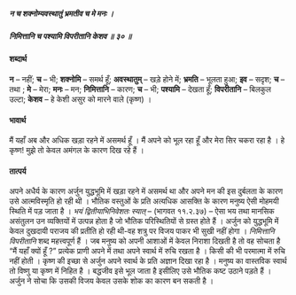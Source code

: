 ##### न च शक्नोम्यवस्थातुं भ्रमतीव च मे मनः ।
##### निमित्तानि च पश्यामि विपरीतानि केशव ॥ ३० ॥

#### शब्दार्थ

**न** – नहीं; **च** – भी; **शक्नोमि** – समर्थ हूँ;  **अवस्थातुम्** – खड़े होने में; **भ्रमति** – भूलता हुआ; **इव** – सदृश; **च** – तथा ; **मे** –  मेरा; **मनः** – मन; **निमित्तानि** – कारण; **च** – भी; **पश्यामि** – देखता हूँ; **विपरीतानि** – बिलकुल उल्टा; **केशव** – हे केशी असुर को मारने वाले (कृष्ण) ।

#### भावार्थ

मैं यहाँ अब और अधिक खड़ा रहने में असमर्थ हूँ । मैं अपने को भूल रहा हूँ और मेरा सिर चकरा रहा है । हे कृष्ण! मुझे तो केवल अमंगल के कारण दिख रहे हैं ।

#### तात्पर्य

अपने अधैर्य के कारण अर्जुन युद्धभूमि में खड़ा रहने में असमर्थ था और अपने मन की इस दुर्बलता के कारण उसे आत्मविस्मृति हो रही थी । भौतिक वस्तुओं के प्रति अत्यधिक आसक्ति के कारण मनुष्य ऐसी मोहमयी स्थिति में पड़ जाता है । *भयं द्वितीयाभिनिवेशतः स्यात्* – (भागवत ११.२.३७) – ऐसा भय तथा मानसिक असंतुलन उन व्यक्तियों में उत्पन्न होता है जो भौतिक परिस्थितियों से ग्रस्त होते हैं । अर्जुन को युद्धभूमि में केवल दुखदायी पराजय की प्रतीति हो रही थी-वह शत्रु पर विजय पाकर भी सुखी नहीं होगा । *निमित्तानि विपरीतानि* शब्द महत्त्वपूर्ण हैं । जब मनुष्य को अपनी आशाओं में केवल निराशा दिखती है तो वह सोचता है “मैं यहाँ क्यों हूँ ?” प्रत्येक प्राणी अपने में तथा अपने स्वार्थ में रुचि रखता है । किसी की भी परमात्मा में रुचि नहीं होती । कृष्ण की इच्छा से अर्जुन अपने स्वार्थ के प्रति अज्ञान दिखा रहा है । मनुष्य का वास्तविक स्वार्थ तो विष्णु या कृष्ण में निहित है । बद्धजीव इसे भूल जाता है इसीलिए उसे भौतिक कष्ट उठाने पड़ते हैं । अर्जुन ने सोचा कि उसकी विजय केवल उसके शोक का कारण बन सकती है ।